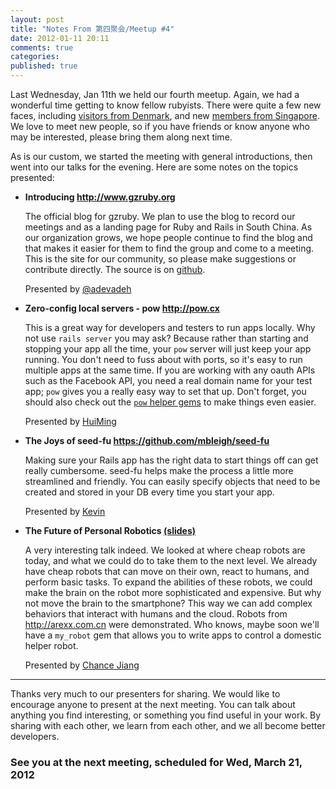 ```yaml
---
layout: post
title: "Notes From 第四聚会/Meetup #4"
date: 2012-01-11 20:11
comments: true
categories: 
published: true
---
```


Last Wednesday, Jan 11th we held our fourth meetup. Again, we had a wonderful time getting to know fellow rubyists. There were quite a few new faces, including [visitors from Denmark](http://haifengsoft.com), and new [members from Singapore](http://favoritemedium.com). We love to meet new people, so if you have friends or know anyone who may be interested, please bring them along next time.

As is our custom, we started the meeting with general introductions, then went into our talks for the evening. Here are some notes on the topics presented:

* **Introducing <http://www.gzruby.org>**

  The official blog for gzruby. We plan to use the blog to record our meetings and as a landing page for Ruby and Rails in South China. As our organization grows, we hope people continue to find the blog and that makes it easier for them to find the group and come to a meeting. This is the site for our community, so please make suggestions or contribute directly. The source is on [github](http://github.com/gzruby/gzruby.github.com). 
  
  Presented by [@adevadeh](http://github.com/adevadeh)
  
* **Zero-config local servers - pow <http://pow.cx>** 

  This is a great way for developers and testers to run apps locally. Why not use `rails server` you may ask? Because rather than starting and stopping your app all the time, your `pow` server will just keep your app running. You don't need to fuss about with ports, so it's easy to run multiple apps at the same time. If you are working with any oauth APIs such as the Facebook API, you need a real domain name for your test app; `pow` gives you a really easy way to set that up. Don't forget, you should also check out the [`pow` helper gems](http://pow.cx/manual.html#section_4) to make things even easier. 
  
  Presented by [HuiMing](http://twitter.com/teohm)
  
* **The Joys of seed-fu <https://github.com/mbleigh/seed-fu>**

  Making sure your Rails app has the right data to start things off can get really cumbersome. seed-fu helps make the process a little more streamlined and friendly. You can easily specify objects that need to be created and stored in your DB every time you start your app.
  
  Presented by [Kevin](http://weibo.com/huipingc)
  
* **The Future of Personal Robotics [(slides)](assets/EmergingParadigms_Robotics.pdf)**

  A very interesting talk indeed. We looked at where cheap robots are today, and what we could do to take them to the next level. We already have cheap robots that can move on their own, react to humans, and perform basic tasks. To expand the abilities of these robots, we could make the brain on the robot more sophisticated and expensive. But why not move the brain to the smartphone? This way we can add complex behaviors that interact with humans and the cloud. Robots from <http://arexx.com.cn> were demonstrated. Who knows, maybe soon we'll have a `my_robot` gem that allows you to write apps to control a domestic helper robot. 
  
  Presented by [Chance Jiang](http://cn.linkedin.com/in/chancejiang)
  
--- 

Thanks very much to our presenters for sharing. We would like to encourage anyone to present at the next meeting. You can talk about anything you find interesting, or something you find useful in your work. By sharing with each other, we learn from each other, and we all become better developers.

### See you at the next meeting, scheduled for Wed, March 21, 2012